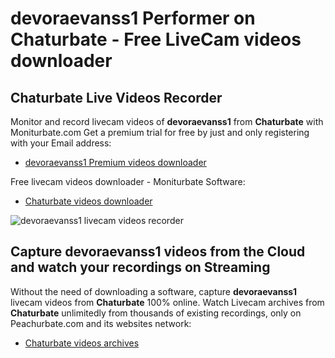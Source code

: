 # devoraevanss1 Performer on Chaturbate - Free LiveCam videos downloader

## Chaturbate Live Videos Recorder

Monitor and record livecam videos of **devoraevanss1** from **Chaturbate** with Moniturbate.com
Get a premium trial for free by just and only registering with your Email address:
* [devoraevanss1 Premium videos downloader](https://moniturbate.com/request-demo-licence-key.html)

Free livecam videos downloader - Moniturbate Software:
* [Chaturbate videos downloader](https://moniturbate.com/moniturbate-download-software.html)

![devoraevanss1 livecam videos recorder](https://peachurnet.com/templates/moniturbate-software.png)


## Capture devoraevanss1 videos from the Cloud and watch your recordings on Streaming

Without the need of downloading a software, capture **devoraevanss1** livecam videos from **Chaturbate** 100% online.
Watch Livecam archives from **Chaturbate** unlimitedly from thousands of existing recordings, only on Peachurbate.com and its websites network:
* [Chaturbate videos archives](https://peachurnet.com/)